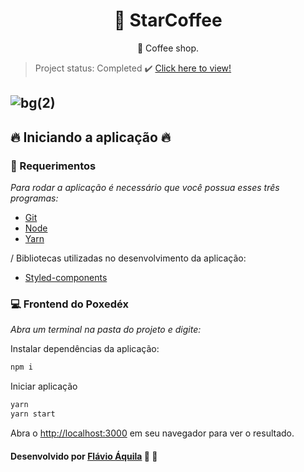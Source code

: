 <h1 align="center">
    <a">🔗 StarCoffee</a>
</h1>
<p align="center">🚀 Coffee shop.</p>

> Project status: Completed :heavy_check_mark: [Click here to view!](https://resplendent-liger-a99762.netlify.app/)

## ![bg(2)](https://user-images.githubusercontent.com/56550632/167311962-f801970e-f9e6-4987-bcb8-58fec7e5f60a.jpg)

## :fire: Iniciando a aplicação :fire:

### :pencil: Requerimentos

_Para rodar a aplicação é necessário que você possua esses três programas:_

- [Git](https://git-scm.com)
- [Node](https://nodejs.org/)
- [Yarn](https://yarnpkg.com/)

/ Bibliotecas utilizadas no desenvolvimento da aplicação:

- [Styled-components](https://styled-components.com/)

### :computer: Frontend do Poxedéx

_Abra um terminal na pasta do projeto e digite:_

Instalar dependências da aplicação:

```bash
npm i
```

Iniciar aplicação

```bash
yarn
yarn start
```

Abra o [http://localhost:3000](http://localhost:3000) em seu navegador para ver o resultado.

#### Desenvolvido por [Flávio Áquila](https://www.linkedin.com/in/flavioaquila/) :purple_heart: 🚀
